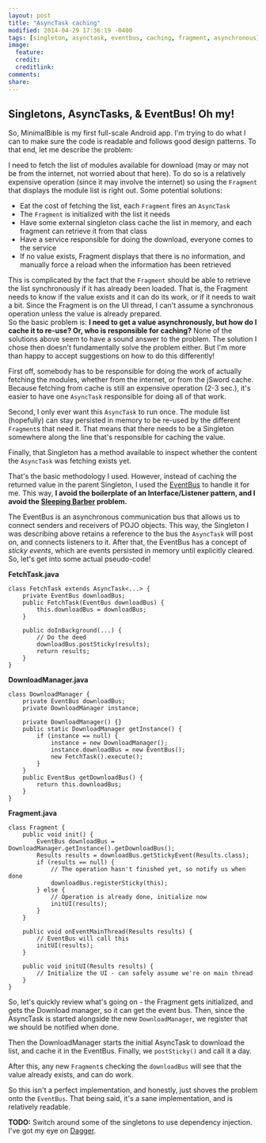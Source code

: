 ```yaml
---
layout: post
title: "AsyncTask caching"
modified: 2014-04-29 17:36:19 -0400
tags: [singleton, asynctask, eventbus, caching, fragment, asynchronous]
image:
  feature: 
  credit: 
  creditlink: 
comments: 
share: 
---
```


Singletons, AsyncTasks, & EventBus! Oh my!
------------------------------------------
 
So, MinimalBible is my first full-scale Android app. I'm trying to do what I can to make sure the code is readable and follows good design patterns. To that end, let me describe the problem:
 
I need to fetch the list of modules available for download (may or may not be from the internet, not worried about that here). To do so is a relatively expensive operation (since it may involve the internet) so using the `Fragment` that displays the module list is right out. Some potential solutions:
 
* Eat the cost of fetching the list, each `Fragment` fires an `AsyncTask`
* The `Fragment` is initialized with the list it needs
* Have some external singleton class cache the list in memory, and each fragment can retrieve it from that class
* Have a service responsible for doing the download, everyone comes to the service
* If no value exists, Fragment displays that there is no information, and manually force a reload when the information has been retrieved
 
This is complicated by the fact that the `Fragment` should be able to retrieve the list synchronously if it has already been loaded. That is, the Fragment needs to know if the value exists and it can do its work, or if it needs to wait a bit. Since the Fragment is on the UI thread, I can't assume a synchronous operation unless the value is already prepared.  
So the basic problem is: **I need to get a value asynchronously, but how do I cache it to re-use? Or, who is responsible for caching?** None of the solutions above seem to have a sound answer to the problem. 
The solution I chose then doesn't fundamentally solve the problem either. But I'm more than happy to accept suggestions on how to do this differently!
 
First off, somebody has to be responsible for doing the work of actually fetching the modules, whether from the internet, or from the jSword cache. Because fetching from cache is still an expensive operation (2-3 sec.), it's easier to have one `AsyncTask` responsible for doing all of that work.
 
Second, I only ever want this `AsyncTask` to run once. The module list (hopefully) can stay persisted in memory to be re-used by the different `Fragment`s that need it. That means that there needs to be a Singleton somewhere along the line that's responsible for caching the value.
 
Finally, that Singleton has a method available to inspect whether the content the `AsyncTask` was fetching exists yet.
 
That's the basic methodology I used. However, instead of caching the returned value in the parent Singleton, I used the [EventBus](https://github.com/greenrobot/EventBus) to handle it for me. This way, **I avoid the boilerplate of an Interface/Listener pattern, and I avoid the [Sleeping Barber](http://en.wikipedia.org/wiki/Sleeping_barber_problem) problem.**
 
The EventBus is an asynchronous communication bus that allows us to connect senders and receivers of POJO objects. This way, the Singleton I was describing above retains a reference to the bus the `AsyncTask` will post on, and connects listeners to it. After that, the EventBus has a concept of *sticky events*, which are events persisted in memory until explicitly cleared. 
So, let's get into some actual pseudo-code! 
 
**FetchTask.java**
```
class FetchTask extends AsyncTask<...> {
    private EventBus downloadBus;
    public FetchTask(EventBus downloadBus) {
        this.downloadBus = downloadBus;
    }
   
    public doInBackground(...) {
        // Do the deed
        downloadBus.postSticky(results);
        return results;
    }
}
```
 
**DownloadManager.java**
```
class DownloadManager {
    private EventBus downloadBus;
    private DownloadManager instance;
 
    private DownloadManager() {}
    public static DownloadManager getInstance() {
        if (instance == null) {
            instance = new DownloadManager();
            instance.downloadBus = new EventBus();
            new FetchTask().execute();
        }
    }
    public EventBus getDownloadBus() {
        return this.downloadBus;
    }
}
```
 
**Fragment.java**
```
class Fragment {
    public void init() {
        EventBus downloadBus = DownloadManager.getInstance().getDownloadBus();
        Results results = downloadBus.getStickyEvent(Results.class);
        if (results == null) {
            // The operation hasn't finished yet, so notify us when done
            downloadBus.registerSticky(this);
        } else {
            // Operation is already done, initialize now
            initUI(results);
        }
    }
   
    public void onEventMainThread(Results results) {
        // EventBus will call this
        initUI(results);
    }
   
    public void initUI(Results results) {
        // Initialize the UI - can safely assume we're on main thread
    }
}
```
 
So, let's quickly review what's going on - the Fragment gets initialized, and gets the Download manager, so it can get the event bus. Then, since the AsyncTask is started alongside the new `DownloadManager`, we register that we should be notified when done.
 
Then the DownloadManager starts the initial AsyncTask to download the list, and cache it in the EventBus. Finally, we `postSticky()` and call it a day.
 
After this, any new `Fragment`s checking the `downloadBus` will see that the value already exists, and can do work.
 
So this isn't a perfect implementation, and honestly, just shoves the problem onto the `EventBus`. That being said, it's a sane implementation, and is relatively readable.
 
**TODO:** Switch around some of the singletons to use dependency injection. I've got my eye on [Dagger](http://square.github.io/dagger/).
